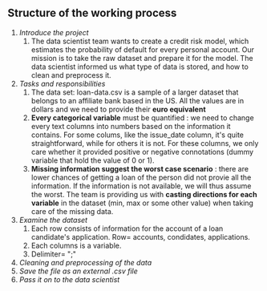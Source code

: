 ## Structure of the working process
1. *Introduce the project*
    1. The data scientist team wants to create a credit risk model, which estimates the probability  of default for every personal account. Our mission is to  take the raw dataset and prepare it for the model. The data scientist informed us what type of data is stored, and how to clean and preprocess it.
2. *Tasks and responsibilities*
    1. The data set: loan-data.csv is a sample of a larger dataset that belongs to an affiliate bank based in the US. All the values are in dollars and we need to provide their **euro equivalent**
    2. **Every categorical variable** must be quantified : we need to change every text columns into numbers based on the information it contains. For some colums, like the issue_date column, it's quite straightforward, while for others it is not. For these columns, we only care whether it provided positive or negative connotations (dummy variable that hold the value of 0 or 1). 
    3. **Missing information suggest the worst case scenario** : there are lower chances of getting a loan of the person did not provie all the information. If the information is not available, we will thus assume the worst. The team is providing us with **casting directions for each variable** in the dataset (min, max or some other value) when taking care of the missing data.
3. *Examine the dataset*
    1. Each row consists of information for the account of a loan candidate's application. Row= accounts, condidates, applications. 
    2. Each columns is a variable.
    3. Delimiter= ";"
4. *Cleaning and preprocessing of the data*
5. *Save the file as an external  .csv file*
6. *Pass it on to the data scientist*
